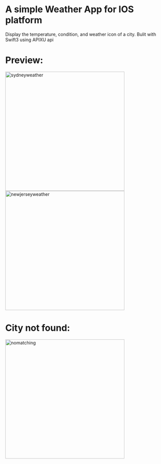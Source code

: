 # A simple Weather App for IOS platform 
Display the temperature, condition, and weather icon of a city.
Bulit with Swift3 using APIXU api

# Preview:
<img width="375" alt="sydneyweather" src="https://cloud.githubusercontent.com/assets/25650353/26042677/347f5124-3905-11e7-9cd0-6137365719bc.png">
<img width="375" alt="newjerseyweather" src="https://cloud.githubusercontent.com/assets/25650353/26042671/30ea37ae-3905-11e7-8c99-706e7ad97770.png">

# City not found:
<img width="375" alt="nomatching" src="https://cloud.githubusercontent.com/assets/25650353/26042674/32f84982-3905-11e7-9534-481e5550d4a4.png">
